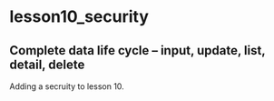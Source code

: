 # lesson10_security

## Complete data life cycle – input, update, list, detail, delete

Adding a secruity to lesson 10.
